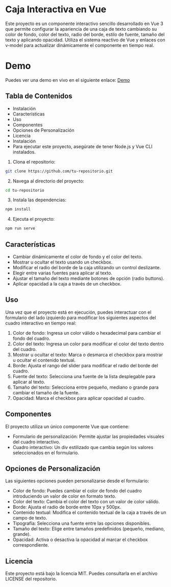 # Caja Interactiva en Vue

Este proyecto es un componente interactivo sencillo desarrollado en Vue 3 que permite configurar la apariencia de una caja de texto cambiando su color de fondo, color del texto, radio del borde, estilo de fuente, tamaño del texto y aplicando opacidad. Utiliza el sistema reactivo de Vue y enlaces con v-model para actualizar dinámicamente el componente en tiempo real.

# Demo
Puedes ver una demo en vivo en el siguiente enlace: [Demo](https://template-rendering.netlify.app/)

## Tabla de Contenidos
- Instalación
- Características
- Uso
- Componentes
- Opciones de Personalización
- Licencia
- Instalación
- Para ejecutar este proyecto, asegúrate de tener Node.js y Vue CLI instalados.

1. Clona el repositorio:

```bash 
git clone https://github.com/tu-repositorio.git
```
2. Navega al directorio del proyecto:
```bash
cd tu-repositorio
```
3. Instala las dependencias:
```bash
npm install
```
4. Ejecuta el proyecto:
```bash
npm run serve
```


## Características
- Cambiar dinámicamente el color de fondo y el color del texto.
- Mostrar u ocultar el texto usando un checkbox.
- Modificar el radio del borde de la caja utilizando un control deslizante.
- Elegir entre varias fuentes para aplicar al texto.
- Ajustar el tamaño del texto mediante botones de opción (radio buttons).
- Aplicar opacidad a la caja a través de un checkbox.

## Uso
Una vez que el proyecto está en ejecución, puedes interactuar con el formulario del lado izquierdo para modificar los siguientes aspectos del cuadro interactivo en tiempo real:

1. Color de fondo: Ingresa un color válido o hexadecimal para cambiar el fondo del cuadro.
2. Color del texto: Ingresa un color para modificar el color del texto dentro del cuadro.
3. Mostrar u ocultar el texto: Marca o desmarca el checkbox para mostrar u ocultar el contenido textual.
4. Borde: Ajusta el rango del slider para modificar el radio del borde del cuadro.
5. Fuente del texto: Selecciona una fuente de la lista desplegable para aplicar al texto.
6. Tamaño del texto: Selecciona entre pequeño, mediano o grande para cambiar el tamaño de la fuente.
7. Opacidad: Marca el checkbox para aplicar opacidad al cuadro.


## Componentes
El proyecto utiliza un único componente Vue que contiene:

- Formulario de personalización: Permite ajustar las propiedades visuales del cuadro interactivo.
- Cuadro interactivo: Un div estilizado que cambia según los valores seleccionados en el formulario.

## Opciones de Personalización
Las siguientes opciones pueden personalizarse desde el formulario:

- Color de fondo: Puedes cambiar el color de fondo del cuadro introduciendo un valor de color en formato texto.
- Color del texto: Cambia el color del texto con un valor de color válido.
- Borde: Ajusta el radio de borde entre 10px y 500px.
- Contenido textual: Modifica el contenido textual de la caja a través de un campo de texto.
- Tipografía: Selecciona una fuente entre las opciones disponibles.
- Tamaño del texto: Elige entre tamaños predefinidos (pequeño, mediano, grande).
- Opacidad: Activa o desactiva la opacidad al marcar el checkbox correspondiente.

##  Licencia
Este proyecto está bajo la licencia MIT. Puedes consultarla en el archivo LICENSE del repositorio.